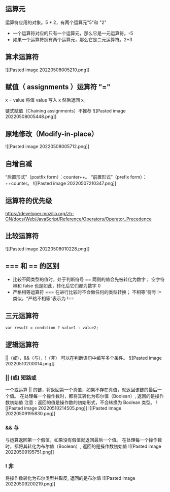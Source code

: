 ## 运算元
运算符应用的对象。5 * 2，有两个运算元"5"和 "2"
- 一个运算符对应的只有一个运算元，那么它是一元运算符。-5
- 如果一个运算符拥有两个运算元，那么它是二元运算符。2+3

## 算术运算符
![[Pasted image 20220508005210.png]]

## 赋值（ assignments ）运算符 "="
x = value 将值 value 写入 x 然后返回 x。

链式赋值（Chaining assignments）不推荐
![[Pasted image 20220508005448.png]]

## 原地修改（Modify-in-place）
![[Pasted image 20220508005712.png]]


## 自增自减
“后置形式”（postfix form）：counter++。
“前置形式”（prefix form）：++counter。
![[Pasted image 20220507210347.png]]

## 运算符的优先级
 https://developer.mozilla.org/zh-CN/docs/Web/JavaScript/Reference/Operators/Operator_Precedence

## 比较运算符
![[Pasted image 20220508010228.png]]

## === 和 == 的区别
- 比较不同类型的值时，处于判断符号 == 两侧的值会先被转化为数字；
空字符串和 false 也是如此，转化后它们都为数字 0
-  严格相等运算符 === 在进行比较时不会做任何的类型转换；
不相等”符号 != 类似，“严格不相等”表示为 !==

## 三元运算符
`var result = condition ? value1 : value2;`

## 逻辑运算符   
||（或），&&（与），!（非）
可以在判断语句中编写多个条件。
![[Pasted image 20220510200014.png]]

### ||  (或)  短路或
一个或运算 || 的链，将返回第一个真值，如果不存在真值，就返回该链的最后一个值。
在处理每一个操作数时，都将其转化为布尔值（Boolean）, 返回的是操作数初始值
注意：返回的值是操作数的初始形式，不会转换为 Boolean 类型。
![[Pasted image 20220510214505.png]]
![[Pasted image 20220509195830.png]]
### && 与
与运算返回第一个假值，如果没有假值就返回最后一个值。
在处理每一个操作数时，都将其转化为布尔值（Boolean）, 返回的是操作数初始值
![[Pasted image 20220509195751.png]]
### ! 非
将操作数转化为布尔类型并取反, 返回的是布尔值
![[Pasted image 20220509200219.png]]